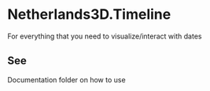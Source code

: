 # Netherlands3D.Timeline
For everything that you need to visualize/interact with dates

## See
Documentation folder on how to use
